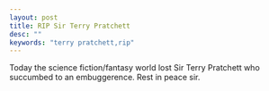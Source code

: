 ```yaml
---
layout: post
title: RIP Sir Terry Pratchett
desc: ""
keywords: "terry pratchett,rip"
---
```


Today the science fiction/fantasy world lost Sir Terry Pratchett who succumbed to an embuggerence.  Rest in peace sir.
